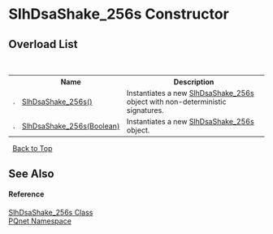 # SlhDsaShake_256s Constructor 
 


## Overload List
&nbsp;<table><tr><th></th><th>Name</th><th>Description</th></tr><tr><td>![Public method](media/pubmethod.gif "Public method")</td><td><a href="36a5e3e2-7c00-d04c-351c-7984442e5924">SlhDsaShake_256s()</a></td><td>
Instantiates a new <a href="43ffd8f2-ca35-a531-dd2b-661ecc3392dd">SlhDsaShake_256s</a> object with non-deterministic signatures.</td></tr><tr><td>![Public method](media/pubmethod.gif "Public method")</td><td><a href="dae803cc-2dcc-256e-c160-39d9da9a4b7d">SlhDsaShake_256s(Boolean)</a></td><td>
Instantiates a new <a href="43ffd8f2-ca35-a531-dd2b-661ecc3392dd">SlhDsaShake_256s</a> object.</td></tr></table>&nbsp;
<a href="#slhdsashake_256s-constructor">Back to Top</a>

## See Also


#### Reference
<a href="43ffd8f2-ca35-a531-dd2b-661ecc3392dd">SlhDsaShake_256s Class</a><br /><a href="fc4f881f-e121-9cf0-ed49-65bf6b5a005d">PQnet Namespace</a><br />